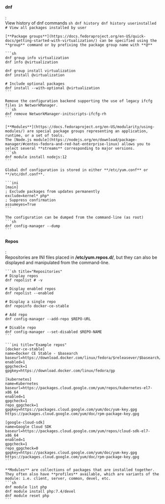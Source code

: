 #### dnf
:   
    View history of dnf commands
    ```sh
    dnf history
    dnf history userinstalled # View all packages installed by user
    ```

    [**Package groups**](https://docs.fedoraproject.org/en-US/quick-docs/getting-started-with-virtualization/) can be specified using the **group** command or by prefixing the package group name with **@**

    ```sh
    dnf group info virtualization
    dnf info @virtualization

    dnf group install virtualization
    dnf install @virtualization
    
    # Include optional packages
    dnf install --with-optional @virtualization
    ```

    Remove the configuration backend supporting the use of legacy ifcfg files in NetworkManager.
    ```sh
    dnf remove NetworkManager-initscripts-ifcfg-rh
    ```

    [**Modules**](https://docs.fedoraproject.org/en-US/modularity/using-modules/) are special package groups representing an application, runtime, or a set of tools. 
    The [Node.js module](https://nodejs.org/en/download/package-manager/#centos-fedora-and-red-hat-enterprise-linux) allows you to select several **streams** corresponding to major versions.
    ```sh
    dnf module install nodejs:12
    ```

    Global dnf configuration is stored in either **/etc/yum.conf** or **/etc/dnf.conf**.

    ```ini
    [main]
    ; Exclude packages from updates permanently
    exclude=kernel* php*
    ; Suppress confirmation
    assumeyes=True
    ```

    The configuration can be dumped from the command-line (as root)
    ```sh
    dnf config-manager --dump
    ```

#### Repos
:   
    Repositories are INI files placed in  **/etc/yum.repos.d/**, but they can also be displayed and manipulated from the command-line.
    
    ```sh title="Repositories"
    # Display repos
    dnf repolist # -v

    # Display enabled repos
    dnf repolist --enabled

    # Display a single repo
    dnf repoinfo docker-ce-stable

    # Add repo
    dnf config-manager --add-repo $REPO-URL
    
    # Disable repo
    dnf config-manager --set-disabled $REPO-NAME
    ```

    ```ini title="Example repos"
    [docker-ce-stable]
    name=Docker CE Stable - $basearch
    baseurl=https://download.docker.com/linux/fedora/$releasever/$basearch/stable
    enabled=1
    gpgcheck=1
    gpgkey=https://download.docker.com/linux/fedora/gp

    [kubernetes]
    name=Kubernetes
    baseurl=https://packages.cloud.google.com/yum/repos/kubernetes-el7-x86_64
    enabled=1
    gpgcheck=1
    repo_gpgcheck=1
    gpgkey=https://packages.cloud.google.com/yum/doc/yum-key.gpg https://packages.cloud.google.com/yum/doc/rpm-package-key.gpg

    [google-cloud-sdk]
    name=Google Cloud SDK
    baseurl=https://packages.cloud.google.com/yum/repos/cloud-sdk-el7-x86_64
    enabled=1
    gpgcheck=1
    repo_gpgcheck=0
    gpgkey=https://packages.cloud.google.com/yum/doc/yum-key.gpg https://packages.cloud.google.com/yum/doc/rpm-package-key.gpg
    ```

    **Modules** are collections of packages that are installed together.
    They often also have **profiles** available, which are variants of the module: i.e. client, server, common, devel, etc.
    ```sh
    dnf module list php
    dnf module install php:7.4/devel
    dnf module reset php
    ```

